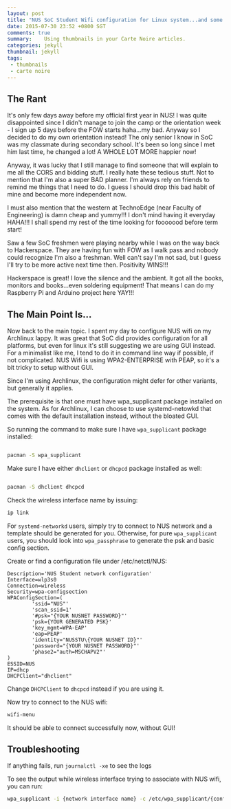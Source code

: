 ```yaml
---
layout: post
title: "NUS SoC Student Wifi configuration for Linux system...and some rant"
date: 2015-07-30 23:52 +0800 SGT
comments: true
summary:    Using thumbnails in your Carte Noire articles.
categories: jekyll
thumbnail: jekyll
tags:
 - thumbnails
 - carte noire
---
```


## The Rant

It's only few days away before my official first year in NUS! I was quite disappointed since I didn't manage to join the camp or the orientation week - I sign up 5 days before the FOW starts haha...my bad. Anyway so I decided to do my own orientation instead! The only senior I know in SoC was my classmate during secondary school. It's been so long since I met him last time, he changed a lot! A WHOLE LOT MORE happier now!

Anyway, it was lucky that I still manage to find someone that will explain to me all the CORS and bidding stuff. I really hate these tedious stuff. Not to mention that I'm also a super BAD planner. I'm always rely on friends to remind me things that I need to do. I guess I should drop this bad habit of mine and become more independent now.

I must also mention that the western at TechnoEdge (near Faculty of Engineering) is damn cheap and yummy!!! I don't mind having it everyday HAHA!!! I shall spend my rest of the time looking for fooooood before term start!

Saw a few SoC freshmen were playing nearby while I was on the way back to Hackerspace. They are having fun with FOW as I walk pass and nobody could recognize I'm also a freshman. Well can't say I'm not sad, but I guess I'll try to be more active next time then. Positivity WINS!!!

Hackerspace is great! I love the silence and the ambient. It got all the books, monitors and books...even soldering equipment! That means I can do my Raspberry Pi and Arduino project here YAY!!!

## The Main Point Is...

Now back to the main topic. I spent my day to configure NUS wifi on my Archlinux lappy. It was great that SoC did provides configuration for all platforms, but even for linux it's still suggesting we are using GUI instead. For a minimalist like me, I tend to do it in command line way if possible, if not complicated. NUS Wifi is using WPA2-ENTERPRISE with PEAP, so it's a bit tricky to setup without GUI.

Since I'm using Archlinux, the configuration might defer for other variants, but generally it applies.

The prerequisite is that one must have wpa_supplicant package installed on the system. As for Archlinux, I can choose to use systemd-netowkd that comes with the default installation instead, without the bloated GUI.

So running the command to make sure I have `wpa_supplicant` package installed:

```bash

pacman -S wpa_supplicant

```

Make sure I have either `dhclient` or `dhcpcd` package installed as well:

```bash

pacman -S dhclient dhcpcd

```

Check the wireless interface name by issuing:

```bash
ip link

```

For `systemd-networkd` users, simply try to connect to NUS network and a template should be generated for you. Otherwise, for pure `wpa_supplicant` users, you should look into `wpa_passphrase` to generate the psk and basic config section.

Create or find a configuration file under /etc/netctl/NUS:

```text
Description='NUS Student network configuration'
Interface=wlp3s0
Connection=wireless
Security=wpa-configsection
WPAConfigSection=(
        'ssid="NUS"'
        'scan_ssid=1'
        '#psk="{YOUR NUSNET PASSWORD}"'
        'psk={YOUR GENERATED PSK}'
        'key_mgmt=WPA-EAP'
        'eap=PEAP'
        'identity="NUSSTU\{YOUR NUSNET ID}"'
        'password="{YOUR NUSNET PASSWORD}"'
        'phase2="auth=MSCHAPV2"'
)
ESSID=NUS
IP=dhcp
DHCPClient="dhclient"

```

Change `DHCPClient` to `dhcpcd` instead if you are using it.

Now try to connect to the NUS wifi:

```bash
wifi-menu

```
It should be able to connect successfully now, without GUI!


## Troubleshooting

If anything fails, run `journalctl -xe` to see the logs

To see the output while wireless interface trying to associate with NUS wifi, you can run:

```bash
wpa_supplicant -i {network interface name} -c /etc/wpa_supplicant/{configuration file with wpa_supplicant format} 

```